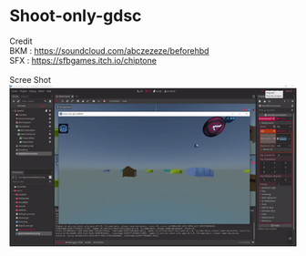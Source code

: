 # Shoot-only-gdsc
Credit
<br>BKM : https://soundcloud.com/abczezeze/beforehbd
<br>SFX : https://sfbgames.itch.io/chiptone
<br><br>Scree Shot
<br><img src="https://github.com/abczezeze/Shoot-only-gdsc/blob/main/ss/shootonly04R.gif">
